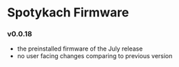 # Spotykach Firmware

### v0.0.18
- the preinstalled firmware of the July release
- no user facing changes comparing to previous version
